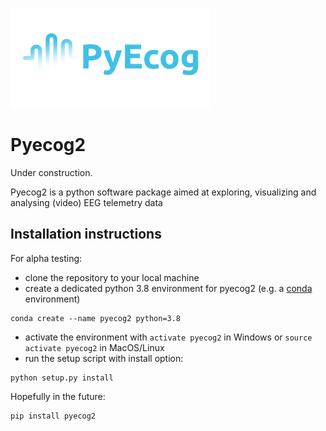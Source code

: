 
![PyEcog](https://raw.githubusercontent.com/KullmannLab/pyecog2/master/pyecog2/icons/banner_small.png)
# Pyecog2
Under construction.

Pyecog2 is a python software package aimed at exploring, visualizing and analysing (video) EEG telemetry data

## Installation instructions

For alpha testing:
- clone the repository to your local machine
- create a dedicated python 3.8 environment for pyecog2 (e.g. a [conda](https://www.anaconda.com/products/individual) environment)
```shell
conda create --name pyecog2 python=3.8 
```
- activate the environment with `activate pyecog2` in Windows or `source activate pyecog2` in MacOS/Linux
- run the setup script with install option:
```shell
python setup.py install
```

Hopefully in the future:
```shell
pip install pyecog2
```
